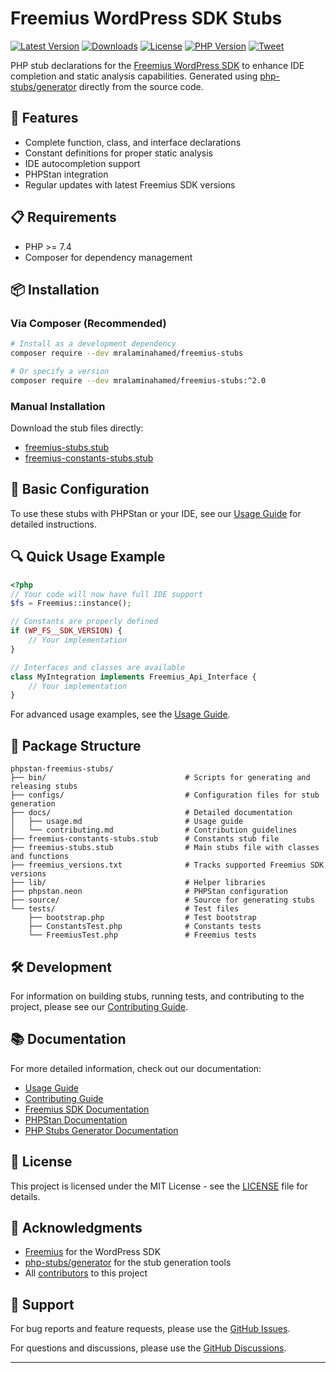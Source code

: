 # Freemius WordPress SDK Stubs

[![Latest Version](https://img.shields.io/packagist/v/mralaminahamed/freemius-stubs.svg?color=4CC61E&style=flat-square)](https://packagist.org/packages/mralaminahamed/freemius-stubs)
[![Downloads](https://img.shields.io/packagist/dt/mralaminahamed/freemius-stubs.svg?style=flat-square)](https://packagist.org/packages/mralaminahamed/freemius-stubs/stats)
[![License](https://img.shields.io/packagist/l/mralaminahamed/freemius-stubs.svg?style=flat-square)](./LICENSE)
[![PHP Version](https://img.shields.io/packagist/php-v/mralaminahamed/freemius-stubs.svg?style=flat-square)](./composer.json)
[![Tweet](https://img.shields.io/badge/Tweet-share-1da1f2?style=flat-square&logo=twitter)](https://twitter.com/intent/tweet?text=Check%20out%20Freemius%20WordPress%20SDK%20Stubs%20for%20IDE%20completion%20and%20static%20analysis%20https%3A%2F%2Fgithub.com%2Fmralaminahamed%2Fphpstan-freemius-stubs)

PHP stub declarations for the [Freemius WordPress SDK](https://github.com/freemius/wordpress-sdk) to enhance IDE completion and static analysis capabilities. Generated using [php-stubs/generator](https://github.com/php-stubs/generator) directly from the source code.

## 🚀 Features

- Complete function, class, and interface declarations
- Constant definitions for proper static analysis
- IDE autocompletion support
- PHPStan integration
- Regular updates with latest Freemius SDK versions

## 📋 Requirements

- PHP >= 7.4
- Composer for dependency management

## 📦 Installation

### Via Composer (Recommended)

```bash
# Install as a development dependency
composer require --dev mralaminahamed/freemius-stubs

# Or specify a version
composer require --dev mralaminahamed/freemius-stubs:^2.0
```

### Manual Installation

Download the stub files directly:
- [freemius-stubs.stub](https://raw.githubusercontent.com/mralaminahamed/phpstan-freemius-stubs/main/freemius-stubs.stub)
- [freemius-constants-stubs.stub](https://raw.githubusercontent.com/mralaminahamed/phpstan-freemius-stubs/main/freemius-constants-stubs.stub)

## 🔧 Basic Configuration

To use these stubs with PHPStan or your IDE, see our [Usage Guide](./docs/usage.md) for detailed instructions.

## 🔍 Quick Usage Example

```php
<?php
// Your code will now have full IDE support
$fs = Freemius::instance();

// Constants are properly defined
if (WP_FS__SDK_VERSION) {
    // Your implementation
}

// Interfaces and classes are available
class MyIntegration implements Freemius_Api_Interface {
    // Your implementation
}
```

For advanced usage examples, see the [Usage Guide](./docs/usage.md).

## 📁 Package Structure

```
phpstan-freemius-stubs/
├── bin/                               # Scripts for generating and releasing stubs
├── configs/                           # Configuration files for stub generation
├── docs/                              # Detailed documentation
│   ├── usage.md                       # Usage guide
│   └── contributing.md                # Contribution guidelines
├── freemius-constants-stubs.stub      # Constants stub file
├── freemius-stubs.stub                # Main stubs file with classes and functions
├── freemius_versions.txt              # Tracks supported Freemius SDK versions
├── lib/                               # Helper libraries
├── phpstan.neon                       # PHPStan configuration
├── source/                            # Source for generating stubs
└── tests/                             # Test files
    ├── bootstrap.php                  # Test bootstrap
    ├── ConstantsTest.php              # Constants tests
    └── FreemiusTest.php               # Freemius tests
```

## 🛠 Development

For information on building stubs, running tests, and contributing to the project, please see our [Contributing Guide](./docs/contributing.md).

## 📚 Documentation

For more detailed information, check out our documentation:

- [Usage Guide](./docs/usage.md)
- [Contributing Guide](./docs/contributing.md)
- [Freemius SDK Documentation](https://freemius.com/help/documentation/wordpress-sdk/)
- [PHPStan Documentation](https://phpstan.org/user-guide/getting-started)
- [PHP Stubs Generator Documentation](https://github.com/php-stubs/generator)

## 📄 License

This project is licensed under the MIT License - see the [LICENSE](./LICENSE) file for details.

## 🙏 Acknowledgments

- [Freemius](https://freemius.com) for the WordPress SDK
- [php-stubs/generator](https://github.com/php-stubs/generator) for the stub generation tools
- All [contributors](https://github.com/mralaminahamed/phpstan-freemius-stubs/graphs/contributors) to this project

## 💬 Support

For bug reports and feature requests, please use the [GitHub Issues](https://github.com/mralaminahamed/phpstan-freemius-stubs/issues).

For questions and discussions, please use the [GitHub Discussions](https://github.com/mralaminahamed/phpstan-freemius-stubs/discussions).

---
